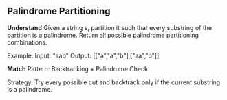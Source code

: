 ## Palindrome Partitioning
**Understand**
Given a string s, partition it such that every substring of the partition is a palindrome. Return all possible palindrome partitioning combinations.

Example:
Input: "aab"
Output: [["a","a","b"],["aa","b"]]

**Match**
Pattern: Backtracking + Palindrome Check

Strategy: Try every possible cut and backtrack only if the current substring is a palindrome.